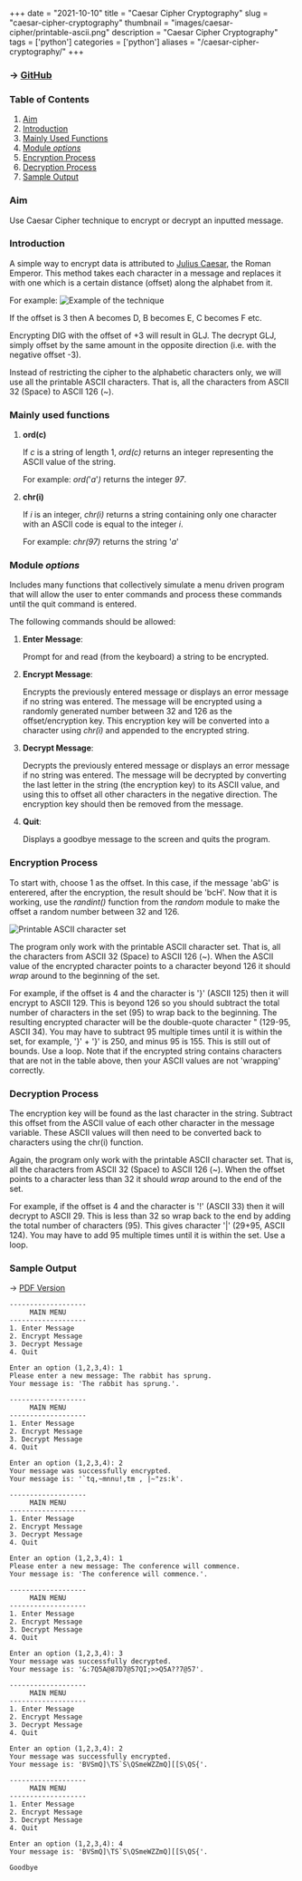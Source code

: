 +++
date = "2021-10-10"
title = "Caesar Cipher Cryptography"
slug = "caesar-cipher-cryptography"
thumbnail = "images/caesar-cipher/printable-ascii.png"
description = "Caesar Cipher Cryptography"
tags = ['python']
categories = ['python']
aliases = "/caesar-cipher-cryptography/"
+++

### → [GitHub](https://github.com/tanducmai/caesar-cipher-cryptography)

### Table of Contents

1. [Aim](#aim)
1. [Introduction](#introduction)
1. [Mainly Used Functions](#mainly-used-functions)
1. [Module *options*](#module-options)
1. [Encryption Process](#encryption-process)
1. [Decryption Process](#decryption-process)
1. [Sample Output](#sample-output)

### Aim

Use Caesar Cipher technique to encrypt or decrypt an inputted message.

### Introduction

A simple way to encrypt data is attributed to [Julius
Caesar](http://en.wikipedia.org/wiki/Caesar_cipher), the Roman Emperor. This
method takes each character in a message and replaces it with one which is a
certain distance (offset) along the alphabet from it.

For example: ![Example of the technique](/images/caesar-cipher/example.png)

If the offset is 3 then A becomes D, B becomes E, C becomes F etc.

Encrypting DIG with the offset of +3 will result in GLJ. The decrypt GLJ, simply
offset by the same amount in the opposite direction (i.e. with the negative
offset -3).

Instead of restricting the cipher to the alphabetic characters only, we will use
all the printable ASCII characters. That is, all the characters from ASCII 32
(Space) to ASCII 126 (~).

### Mainly used functions

1. **ord(c)**

   If *c* is a string of length 1, *ord(c)* returns an integer representing the
   ASCII value of the string.

   For example: *ord(*'*a*'*)* returns the integer *97*.

1. **chr(i)**

   If *i* is an integer, *chr(i)* returns a string containing only one character
   with an ASCII code is equal to the integer *i*.

   For example: *chr(97)* returns the string '*a*'

### Module *options*

Includes many functions that collectively simulate a menu driven program that
will allow the user to enter commands and process these commands until the quit
command is entered.

The following commands should be allowed:

1. **Enter Message**:

   Prompt for and read (from the keyboard) a string to be encrypted.

1. **Encrypt Message**:

   Encrypts the previously entered message or displays an error message if no
   string was entered. The message will be encrypted using a randomly generated
   number between 32 and 126 as the offset/encryption key.  This encryption key
   will be converted into a character using *chr(i)* and appended to the
   encrypted string.

1. **Decrypt Message**:

   Decrypts the previously entered message or displays an error message if no
   string was entered. The message will be decrypted by converting the last
   letter in the string (the encryption key) to its ASCII value, and using this
   to offset all other characters in the negative direction. The encryption key
   should then be removed from the message.

1. **Quit**:

   Displays a goodbye message to the screen and quits the program.

### Encryption Process

To start with, choose 1 as the offset. In this case, if the message 'abG' is
enterered, after the encryption, the result should be 'bcH'. Now that it is
working, use the *randint()* function from the *random* module to make the
offset a random number between 32 and 126.

![Printable ASCII character set](/images/caesar-cipher/printable-ascii.png)

The program only work with the printable ASCII character set. That is, all the
characters from ASCII 32 (Space) to ASCII 126 (~). When the ASCII value of the
encrypted character points to a character beyond 126 it should *wrap* around to
the beginning of the set.

For example, if the offset is 4 and the character is '}' (ASCII 125) then it
will encrypt to ASCII 129. This is beyond 126 so you should subtract the total
number of characters in the set (95) to wrap back to the beginning. The
resulting encrypted character will be the double-quote character " (129-95,
ASCII 34). You may have to subtract 95 multiple times until it is within the
set, for example, '}' + '}' is 250, and minus 95 is 155. This is still out of
bounds. Use a loop. Note that if the encrypted string contains characters that
are not in the table above, then your ASCII values are not 'wrapping' correctly.

### Decryption Process

The encryption key will be found as the last character in the string.  Subtract
this offset from the ASCII value of each other character in the message
variable. These ASCII values will then need to be converted back to characters
using the chr(i) function.

Again, the program only work with the printable ASCII character set. That is,
all the characters from ASCII 32 (Space) to ASCII 126 (~). When the offset
points to a character less than 32 it should *wrap* around to the end of the
set.

For example, if the offset is 4 and the character is '!' (ASCII 33) then it will
decrypt to ASCII 29. This is less than 32 so wrap back to the end by adding the
total number of characters (95). This gives character '|' (29+95, ASCII 124).
You may have to add 95 multiple times until it is within the set. Use a loop.

### Sample Output

-> [PDF
Version](https://raw.githubusercontent.com/tanducmai/caesar-cipher-cryptography/main/sample_output.pdf)

```text
-------------------
     MAIN MENU
-------------------
1. Enter Message
2. Encrypt Message
3. Decrypt Message
4. Quit

Enter an option (1,2,3,4): 1
Please enter a new message: The rabbit has sprung.
Your message is: 'The rabbit has sprung.'.

-------------------
     MAIN MENU
-------------------
1. Enter Message
2. Encrypt Message
3. Decrypt Message
4. Quit

Enter an option (1,2,3,4): 2
Your message was successfully encrypted.
Your message is: '`tq,~mnnu!,tm , |~"zs:k'.

-------------------
     MAIN MENU
-------------------
1. Enter Message
2. Encrypt Message
3. Decrypt Message
4. Quit

Enter an option (1,2,3,4): 1
Please enter a new message: The conference will commence.
Your message is: 'The conference will commence.'.

-------------------
     MAIN MENU
-------------------
1. Enter Message
2. Encrypt Message
3. Decrypt Message
4. Quit

Enter an option (1,2,3,4): 3
Your message was successfully decrypted.
Your message is: '&:7Q5A@87D7@57QI;>>Q5A??7@57'.

-------------------
     MAIN MENU
-------------------
1. Enter Message
2. Encrypt Message
3. Decrypt Message
4. Quit

Enter an option (1,2,3,4): 2
Your message was successfully encrypted.
Your message is: 'BVSmQ]\TS`S\QSmeWZZmQ][[S\QS{'.

-------------------
     MAIN MENU
-------------------
1. Enter Message
2. Encrypt Message
3. Decrypt Message
4. Quit

Enter an option (1,2,3,4): 4
Your message is: 'BVSmQ]\TS`S\QSmeWZZmQ][[S\QS{'.

Goodbye
```
